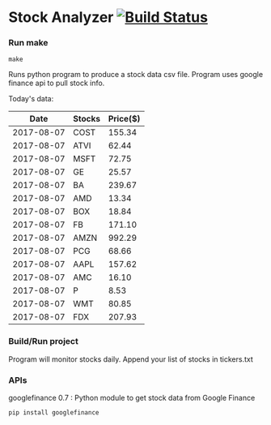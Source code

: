 # Stock Analyzer [![Build Status](https://travis-ci.org/ogoyal/StockAnalyzer.svg?branch=master)](https://travis-ci.org/ogoyal/StockAnalyzer)

### Run make
```
make
```

Runs python program to produce a stock data csv file. Program uses google finance api to pull stock info.

Today's data:

| Date| Stocks| Price($) | 
| --- | --- | ---  | 
| 2017-08-07| COST| 155.34 | 
| 2017-08-07| ATVI| 62.44 | 
| 2017-08-07| MSFT| 72.75 | 
| 2017-08-07| GE| 25.57 | 
| 2017-08-07| BA| 239.67 | 
| 2017-08-07| AMD| 13.34 | 
| 2017-08-07| BOX| 18.84 | 
| 2017-08-07| FB| 171.10 | 
| 2017-08-07| AMZN| 992.29 | 
| 2017-08-07| PCG| 68.66 | 
| 2017-08-07| AAPL| 157.62 | 
| 2017-08-07| AMC| 16.10 | 
| 2017-08-07| P| 8.53 | 
| 2017-08-07| WMT| 80.85 | 
| 2017-08-07| FDX| 207.93 | 

### Build/Run project

Program will monitor stocks daily. Append your list of stocks in tickers.txt

### APIs
googlefinance 0.7 : Python module to get stock data from Google Finance

```
pip install googlefinance
```

